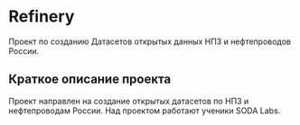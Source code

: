 # Refinery


Проект по созданию Датасетов открытых данных НПЗ и нефтепроводов России.

## Краткое описание проекта 

Проект направлен на создание открытых датасетов по НПЗ и нефтепроводам России. Над проектом работают ученики SODA Labs. 
 
